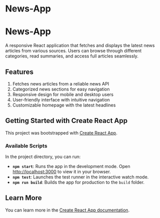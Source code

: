 # News-App

# News-App

A responsive React application that fetches and displays the latest news articles from various sources. Users can browse through different categories, read summaries, and access full articles seamlessly.

## Features

1. Fetches news articles from a reliable news API
2. Categorized news sections for easy navigation
3. Responsive design for mobile and desktop users
4. User-friendly interface with intuitive navigation
5. Customizable homepage with the latest headlines

## Getting Started with Create React App

This project was bootstrapped with [Create React App](https://github.com/facebook/create-react-app).

### Available Scripts

In the project directory, you can run:

- **`npm start`**: Runs the app in the development mode. Open [http://localhost:3000](http://localhost:3000) to view it in your browser.
- **`npm test`**: Launches the test runner in the interactive watch mode.
- **`npm run build`**: Builds the app for production to the `build` folder.

## Learn More

You can learn more in the [Create React App documentation](https://facebook.github.io/create-react-app/docs/getting-started).
